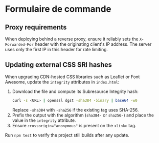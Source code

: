 # Formulaire de commande

## Proxy requirements

When deploying behind a reverse proxy, ensure it reliably sets the `X-Forwarded-For` header with the originating client's IP address. The server uses only the first IP in this header for rate limiting.

## Updating external CSS SRI hashes

When upgrading CDN-hosted CSS libraries such as Leaflet or Font Awesome, update the `integrity` attributes in `index.html`:

1. Download the file and compute its Subresource Integrity hash:
   ```bash
   curl -s <URL> | openssl dgst -sha384 -binary | base64 -w0
   ```
   Replace `-sha384` with `-sha256` if the existing tag uses SHA-256.
2. Prefix the output with the algorithm (`sha384-` or `sha256-`) and place the value in the `integrity` attribute.
3. Ensure `crossorigin="anonymous"` is present on the `<link>` tag.

Run `npm test` to verify the project still builds after any update.
